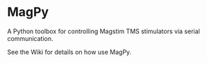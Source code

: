 # MagPy
A Python toolbox for controlling Magstim TMS stimulators via serial communication.

See the Wiki for details on how use MagPy.
